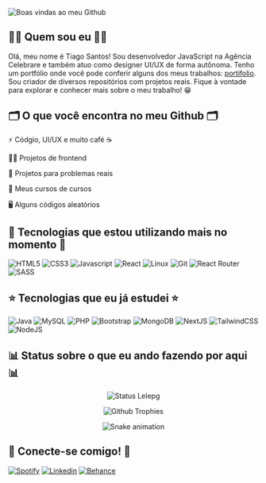 ![Boas vindas ao meu Github](https://github.com/Tigas29/Tigas29/assets/99817555/e2b98f52-d29b-48db-b456-b4e4f2f53385)

## 👩‍💻 Quem sou eu 👩‍💻

Olá, meu nome é Tiago Santos! Sou desenvolvedor JavaScript na Agência Celebrare e também atuo como designer UI/UX de forma autônoma. Tenho um portfólio onde você pode conferir alguns dos meus trabalhos: [portifolio](https://www.behance.net/tiagosantos67). Sou criador de diversos repositórios com projetos reais. Fique à vontade para explorar e conhecer mais sobre o meu trabalho! 😁

## 🗂️ O que você encontra no meu Github 🗂️

⚡ Códgio, UI/UX e muito café ☕

👩‍💻 Projetos de frontend

🤖 Projetos para problemas reais

📑️ Meus cursos de cursos

🖥️ Alguns códigos aleatórios

## 🌟 Tecnologias que estou utilizando mais no momento 🌟

![HTML5](https://img.shields.io/badge/HTML5-E34F26?style=for-the-badge&logo=html5&logoColor=white)
![CSS3](https://img.shields.io/badge/CSS3-1572B6?style=for-the-badge&logo=css3&logoColor=white)
![Javascript](https://img.shields.io/badge/JavaScript-323330?style=for-the-badge&logo=javascript&logoColor=F7DF1E)
![React](https://img.shields.io/badge/React-20232A?style=for-the-badge&logo=react&logoColor=61DAFB)
![Linux](https://img.shields.io/badge/Linux-FCC644?style=for-the-badge&logo=linux&logoColor=black)
![Git](https://img.shields.io/badge/GIT-E44C30?style=for-the-badge&logo=git&logoColor=white)
![React Router](https://img.shields.io/badge/React_Router-CA4245?style=for-the-badge&logo=react-router&logoColor=white)
![SASS](https://img.shields.io/badge/SASS-hotpink.svg?style=for-the-badge&logo=SASS&logoColor=white)

## ⭐ Tecnologias que eu já estudei ⭐

![Java](https://img.shields.io/badge/Java-ED8B00?style=for-the-badge&logo=java&logoColor=white)
![MySQL](https://img.shields.io/badge/MySQL-FFC500?style=for-the-badge&logo=mysql&logoColor=black)
![PHP](https://img.shields.io/badge/PHP-777BB4?style=for-the-badge&logo=php&logoColor=white)
![Bootstrap](https://img.shields.io/badge/Bootstrap-563D7C?style=for-the-badge&logo=bootstrap&logoColor=white)
![MongoDB](https://img.shields.io/badge/MongoDB-%234ea94b.svg?style=for-the-badge&logo=mongodb&logoColor=white)
![NextJS](https://img.shields.io/badge/next.js-000000?style=for-the-badge&logo=nextdotjs&logoColor=white)
![TailwindCSS](https://img.shields.io/badge/Tailwind_CSS-38B2AC?style=for-the-badge&logo=tailwind-css&logoColor=white)
![NodeJS](https://img.shields.io/badge/Node.js-43853D?style=for-the-badge&logo=node.js&logoColor=white)

## 📊 Status sobre o que eu ando fazendo por aqui 📊

<div align = "center">
 
![Status Lelepg](http://github-profile-summary-cards.vercel.app/api/cards/stats?username=Tigas29&theme=nord_dark) 
 
![Github Trophies](https://github-profile-trophy.vercel.app/?username=Tigas29&theme=nord&column=6&row=1&margin-w=10)
 
</div>


  <div align="center">  
    
![Snake animation](https://github.com/ibrunoc/Tigas29/blob/output/github-contribution-grid-snake.svg)
    
  </div>    

## 💎 Conecte-se comigo! 💎

[![Spotify](https://img.shields.io/badge/Spotify-1ED760?&style=for-the-badge&logo=spotify&logoColor=white)](https://open.spotify.com/user/zmc1jiimqtczpij7k616u3ebc?si=1102e855618e4862)
[![Linkedin](https://img.shields.io/badge/Linkedin-0072B1?&style=for-the-badge&logo=linkedin&logoColor=white)](https://www.linkedin.com/in/tiagosantos-dev/)
[![Behance](https://img.shields.io/badge/Behance-053EFF?&style=for-the-badge&logo=behance&logoColor=white)](https://www.behance.net/tiagosantos67)

